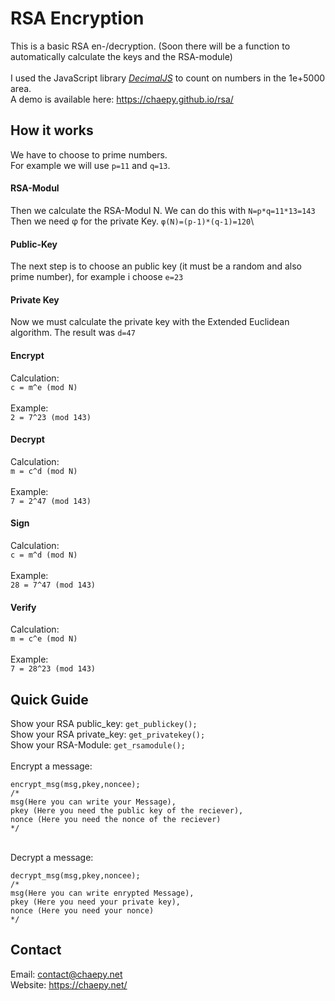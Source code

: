 # RSA Encryption
This is a basic RSA en-/decryption. (Soon there will be a function to automatically calculate the keys and the RSA-module) \
\
I used the JavaScript library *[DecimalJS](https://github.com/MikeMcl/decimal.js/)* to count on numbers in the 1e+5000 area.\
A demo is available here: https://chaepy.github.io/rsa/
## How it works
We have to choose to prime numbers. \
For example we will use `p=11` and `q=13`.
#### RSA-Modul
Then we calculate the RSA-Modul N. We can do this with `N=p*q=11*13=143` \
Then we need φ for the private Key. `φ(N)=(p-1)*(q-1)=120`\
#### Public-Key
The next step is to choose an public key (it must be a random and also prime number), for example i choose `e=23`
#### Private Key
Now we must calculate the private key with the Extended Euclidean algorithm. The result was `d=47`
#### Encrypt
Calculation:\
`c = m^e (mod N)`\
\
Example:\
`2 = 7^23 (mod 143)`
#### Decrypt
Calculation:\
`m = c^d (mod N)`\
\
Example:\
`7 = 2^47 (mod 143)`
#### Sign
Calculation:\
`c = m^d (mod N)`\
\
Example:\
`28 = 7^47 (mod 143)`
#### Verify
Calculation:\
`m = c^e (mod N)`\
\
Example:\
`7 = 28^23 (mod 143)`
## Quick Guide
Show your RSA public_key: `get_publickey();` \
Show your RSA private_key: `get_privatekey();`\
Show your RSA-Module: `get_rsamodule();`\
\
Encrypt a message:
```
encrypt_msg(msg,pkey,noncee); 
/*
msg(Here you can write your Message), 
pkey (Here you need the public key of the reciever), 
nonce (Here you need the nonce of the reciever)
*/
```
\
Decrypt a message:
```
decrypt_msg(msg,pkey,noncee); 
/*
msg(Here you can write enrypted Message), 
pkey (Here you need your private key), 
nonce (Here you need your nonce)
*/
```
## Contact
Email: contact@chaepy.net \
Website: https://chaepy.net/ 

